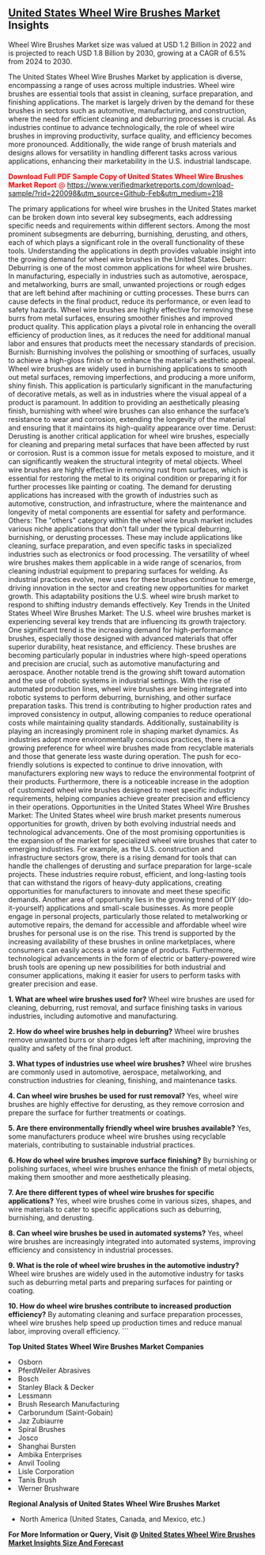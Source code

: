 <h2><a href="https://www.verifiedmarketreports.com/download-sample/?rid=220098&amp;utm_source=Github-Feb&amp;utm_medium=218" target="_blank">United States Wheel Wire Brushes Market</a> Insights</h2><p>Wheel Wire Brushes Market size was valued at USD 1.2 Billion in 2022 and is projected to reach USD 1.8 Billion by 2030, growing at a CAGR of 6.5% from 2024 to 2030.</p><p> <p>The United States Wheel Wire Brushes Market by application is diverse, encompassing a range of uses across multiple industries. Wheel wire brushes are essential tools that assist in cleaning, surface preparation, and finishing applications. The market is largely driven by the demand for these brushes in sectors such as automotive, manufacturing, and construction, where the need for efficient cleaning and deburring processes is crucial. As industries continue to advance technologically, the role of wheel wire brushes in improving productivity, surface quality, and efficiency becomes more pronounced. Additionally, the wide range of brush materials and designs allows for versatility in handling different tasks across various applications, enhancing their marketability in the U.S. industrial landscape. <p><span class=""><span style="color: #ff0000;"><strong>Download Full PDF Sample Copy of United States Wheel Wire Brushes Market Report</strong> @ </span><a href="https://www.verifiedmarketreports.com/download-sample/?rid=220098&amp;utm_source=Github-Feb&amp;utm_medium=218" target="_blank">https://www.verifiedmarketreports.com/download-sample/?rid=220098&amp;utm_source=Github-Feb&amp;utm_medium=218</a></span></p> The primary applications for wheel wire brushes in the United States market can be broken down into several key subsegments, each addressing specific needs and requirements within different sectors. Among the most prominent subsegments are deburring, burnishing, derusting, and others, each of which plays a significant role in the overall functionality of these tools. Understanding the applications in depth provides valuable insight into the growing demand for wheel wire brushes in the United States. Deburr: Deburring is one of the most common applications for wheel wire brushes. In manufacturing, especially in industries such as automotive, aerospace, and metalworking, burrs are small, unwanted projections or rough edges that are left behind after machining or cutting processes. These burrs can cause defects in the final product, reduce its performance, or even lead to safety hazards. Wheel wire brushes are highly effective for removing these burrs from metal surfaces, ensuring smoother finishes and improved product quality. This application plays a pivotal role in enhancing the overall efficiency of production lines, as it reduces the need for additional manual labor and ensures that products meet the necessary standards of precision. Burnish: Burnishing involves the polishing or smoothing of surfaces, usually to achieve a high-gloss finish or to enhance the material's aesthetic appeal. Wheel wire brushes are widely used in burnishing applications to smooth out metal surfaces, removing imperfections, and producing a more uniform, shiny finish. This application is particularly significant in the manufacturing of decorative metals, as well as in industries where the visual appeal of a product is paramount. In addition to providing an aesthetically pleasing finish, burnishing with wheel wire brushes can also enhance the surface’s resistance to wear and corrosion, extending the longevity of the material and ensuring that it maintains its high-quality appearance over time. Derust: Derusting is another critical application for wheel wire brushes, especially for cleaning and preparing metal surfaces that have been affected by rust or corrosion. Rust is a common issue for metals exposed to moisture, and it can significantly weaken the structural integrity of metal objects. Wheel wire brushes are highly effective in removing rust from surfaces, which is essential for restoring the metal to its original condition or preparing it for further processes like painting or coating. The demand for derusting applications has increased with the growth of industries such as automotive, construction, and infrastructure, where the maintenance and longevity of metal components are essential for safety and performance. Others: The "others" category within the wheel wire brush market includes various niche applications that don't fall under the typical deburring, burnishing, or derusting processes. These may include applications like cleaning, surface preparation, and even specific tasks in specialized industries such as electronics or food processing. The versatility of wheel wire brushes makes them applicable in a wide range of scenarios, from cleaning industrial equipment to preparing surfaces for welding. As industrial practices evolve, new uses for these brushes continue to emerge, driving innovation in the sector and creating new opportunities for market growth. This adaptability positions the U.S. wheel wire brush market to respond to shifting industry demands effectively. Key Trends in the United States Wheel Wire Brushes Market: The U.S. wheel wire brushes market is experiencing several key trends that are influencing its growth trajectory. One significant trend is the increasing demand for high-performance brushes, especially those designed with advanced materials that offer superior durability, heat resistance, and efficiency. These brushes are becoming particularly popular in industries where high-speed operations and precision are crucial, such as automotive manufacturing and aerospace. Another notable trend is the growing shift toward automation and the use of robotic systems in industrial settings. With the rise of automated production lines, wheel wire brushes are being integrated into robotic systems to perform deburring, burnishing, and other surface preparation tasks. This trend is contributing to higher production rates and improved consistency in output, allowing companies to reduce operational costs while maintaining quality standards. Additionally, sustainability is playing an increasingly prominent role in shaping market dynamics. As industries adopt more environmentally conscious practices, there is a growing preference for wheel wire brushes made from recyclable materials and those that generate less waste during operation. The push for eco-friendly solutions is expected to continue to drive innovation, with manufacturers exploring new ways to reduce the environmental footprint of their products. Furthermore, there is a noticeable increase in the adoption of customized wheel wire brushes designed to meet specific industry requirements, helping companies achieve greater precision and efficiency in their operations. Opportunities in the United States Wheel Wire Brushes Market: The United States wheel wire brush market presents numerous opportunities for growth, driven by both evolving industrial needs and technological advancements. One of the most promising opportunities is the expansion of the market for specialized wheel wire brushes that cater to emerging industries. For example, as the U.S. construction and infrastructure sectors grow, there is a rising demand for tools that can handle the challenges of derusting and surface preparation for large-scale projects. These industries require robust, efficient, and long-lasting tools that can withstand the rigors of heavy-duty applications, creating opportunities for manufacturers to innovate and meet these specific demands. Another area of opportunity lies in the growing trend of DIY (do-it-yourself) applications and small-scale businesses. As more people engage in personal projects, particularly those related to metalworking or automotive repairs, the demand for accessible and affordable wheel wire brushes for personal use is on the rise. This trend is supported by the increasing availability of these brushes in online marketplaces, where consumers can easily access a wide range of products. Furthermore, technological advancements in the form of electric or battery-powered wire brush tools are opening up new possibilities for both industrial and consumer applications, making it easier for users to perform tasks with greater precision and ease. <p><strong>1. What are wheel wire brushes used for?</strong> Wheel wire brushes are used for cleaning, deburring, rust removal, and surface finishing tasks in various industries, including automotive and manufacturing. <p><strong>2. How do wheel wire brushes help in deburring?</strong> Wheel wire brushes remove unwanted burrs or sharp edges left after machining, improving the quality and safety of the final product. <p><strong>3. What types of industries use wheel wire brushes?</strong> Wheel wire brushes are commonly used in automotive, aerospace, metalworking, and construction industries for cleaning, finishing, and maintenance tasks. <p><strong>4. Can wheel wire brushes be used for rust removal?</strong> Yes, wheel wire brushes are highly effective for derusting, as they remove corrosion and prepare the surface for further treatments or coatings. <p><strong>5. Are there environmentally friendly wheel wire brushes available?</strong> Yes, some manufacturers produce wheel wire brushes using recyclable materials, contributing to sustainable industrial practices. <p><strong>6. How do wheel wire brushes improve surface finishing?</strong> By burnishing or polishing surfaces, wheel wire brushes enhance the finish of metal objects, making them smoother and more aesthetically pleasing. <p><strong>7. Are there different types of wheel wire brushes for specific applications?</strong> Yes, wheel wire brushes come in various sizes, shapes, and wire materials to cater to specific applications such as deburring, burnishing, and derusting. <p><strong>8. Can wheel wire brushes be used in automated systems?</strong> Yes, wheel wire brushes are increasingly integrated into automated systems, improving efficiency and consistency in industrial processes. <p><strong>9. What is the role of wheel wire brushes in the automotive industry?</strong> Wheel wire brushes are widely used in the automotive industry for tasks such as deburring metal parts and preparing surfaces for painting or coating. <p><strong>10. How do wheel wire brushes contribute to increased production efficiency?</strong> By automating cleaning and surface preparation processes, wheel wire brushes help speed up production times and reduce manual labor, improving overall efficiency. ```</p><p><strong>Top United States Wheel Wire Brushes Market Companies</strong></p><div data-test-id=""><p><li>Osborn</li><li> PferdWeiler Abrasives</li><li> Bosch</li><li> Stanley Black & Decker</li><li> Lessmann</li><li> Brush Research Manufacturing</li><li> Carborundum (Saint-Gobain)</li><li> Jaz Zubiaurre</li><li> Spiral Brushes</li><li> Josco</li><li> Shanghai Bursten</li><li> Ambika Enterprises</li><li> Anvil Tooling</li><li> Lisle Corporation</li><li> Tanis Brush</li><li> Werner Brushware</li></p><div><strong>Regional Analysis of&nbsp;United States Wheel Wire Brushes Market</strong></div><ul><li dir="ltr"><p dir="ltr">North America&nbsp;(United States, Canada, and Mexico, etc.)</p></li></ul><p><strong>For More Information or Query, Visit @&nbsp;</strong><strong><a href="https://www.verifiedmarketreports.com/product/wheel-wire-brushes-market/?utm_source=Github-Feb&amp;utm_medium=218" target="_blank">United States Wheel Wire Brushes Market Insights Size And Forecast</a></strong></p></div>
